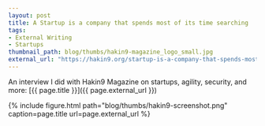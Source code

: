 ```yaml
---
layout: post
title: A Startup is a company that spends most of its time searching
tags:
- External Writing
- Startups
thumbnail_path: blog/thumbs/hakin9-magazine_logo_small.jpg
external_url: "https://hakin9.org/startup-is-a-company-that-spends-most-of-its-time-searching-interview-with-yevgeniy-jim-brikman-founder-of-atomic-squirrel/"
---
```


An interview I did with Hakin9 Magazine on startups, agility, security, and
more: [{{ page.title }}]({{ page.external_url }})

{% include figure.html path="blog/thumbs/hakin9-screenshot.png" caption=page.title url=page.external_url %}


